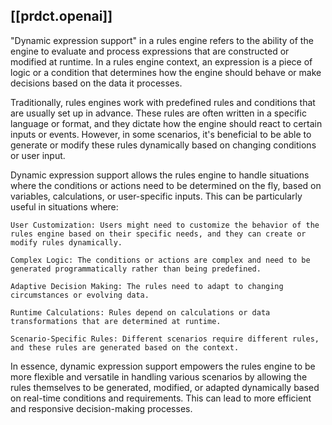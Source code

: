  

## [[prdct.openai]] 

"Dynamic expression support" in a rules engine refers to the ability of the engine to evaluate and process expressions that are constructed or modified at runtime. In a rules engine context, an expression is a piece of logic or a condition that determines how the engine should behave or make decisions based on the data it processes.

Traditionally, rules engines work with predefined rules and conditions that are usually set up in advance. These rules are often written in a specific language or format, and they dictate how the engine should react to certain inputs or events. However, in some scenarios, it's beneficial to be able to generate or modify these rules dynamically based on changing conditions or user input.

Dynamic expression support allows the rules engine to handle situations where the conditions or actions need to be determined on the fly, based on variables, calculations, or user-specific inputs. This can be particularly useful in situations where:

    User Customization: Users might need to customize the behavior of the rules engine based on their specific needs, and they can create or modify rules dynamically.

    Complex Logic: The conditions or actions are complex and need to be generated programmatically rather than being predefined.

    Adaptive Decision Making: The rules need to adapt to changing circumstances or evolving data.

    Runtime Calculations: Rules depend on calculations or data transformations that are determined at runtime.

    Scenario-Specific Rules: Different scenarios require different rules, and these rules are generated based on the context.

In essence, dynamic expression support empowers the rules engine to be more flexible and versatile in handling various scenarios by allowing the rules themselves to be generated, modified, or adapted dynamically based on real-time conditions and requirements. This can lead to more efficient and responsive decision-making processes.
